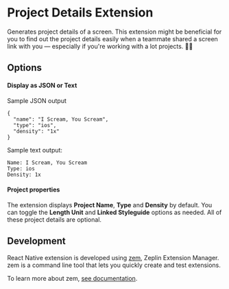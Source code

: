 # Project Details Extension
Generates project details of a screen. This extension might be beneficial for you to find out the project details easily when a teammate shared a screen link with you — especially if you're working with a lot projects. 🕵️‍♀️

## Options

#### Display as JSON or Text

Sample JSON output
```
{
  "name": "I Scream, You Scream",
  "type": "ios",
  "density": "1x"
}
```

Sample text output:
```
Name: I Scream, You Scream
Type: ios
Density: 1x
```

#### Project properties
The extension displays **Project Name**, **Type** and **Density** by default. You can toggle the **Length Unit** and **Linked Styleguide** options as needed. All of these project details are optional.

## Development
React Native extension is developed using [zem](https://github.com/zeplin/zem), Zeplin Extension Manager. zem is a command line tool that lets you quickly create and test extensions.

To learn more about zem, [see documentation](https://github.com/zeplin/zem).